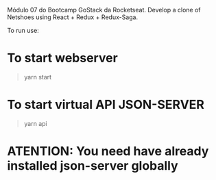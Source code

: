 Módulo 07 do Bootcamp GoStack da Rocketseat.
Develop a clone of Netshoes using React + Redux + Redux-Saga.

To run use:
# To start webserver
> yarn start
# To start virtual API JSON-SERVER
> yarn api

# ATENTION: You need have already installed json-server globally